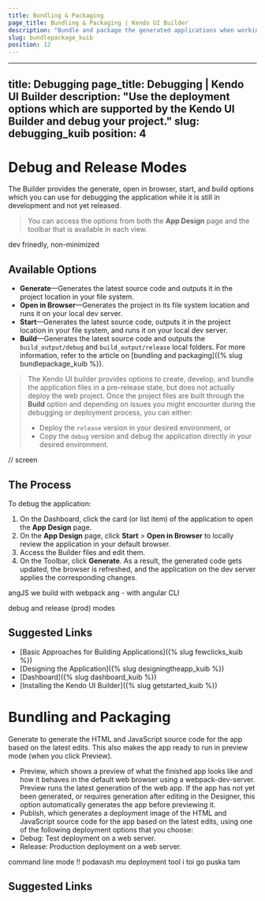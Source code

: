 ```yaml
---
title: Bundling & Packaging
page_title: Bundling & Packaging | Kendo UI Builder
description: "Bundle and package the generated applications when working with the Kendo UI Builder tool for creating and managing Angular and AngularJS-based web applications."
slug: bundlepackage_kuib
position: 12
---
```


---
title: Debugging
page_title: Debugging | Kendo UI Builder
description: "Use the deployment options which are supported by the Kendo UI Builder and debug your project."
slug: debugging_kuib
position: 4
---

# Debug and Release Modes

The Builder provides the generate, open in browser, start, and build options which you can use for debugging the application while it is still in development and not yet released.

> You can access the options from both the **App Design** page and the toolbar that is available in each view.

dev frinedly, non-minimized


## Available Options

* **Generate**&mdash;Generates the latest source code and outputs it in the project location in your file system.
* **Open in Browser**&mdash;Generates the project in its file system location and runs it on your local dev server.
* **Start**&mdash;Generates the latest source code, outputs it in the project location in your file system, and runs it on your local dev server.
* **Build**&mdash;Generates the latest source code and outputs the `build_output/debug` and `build_output/release` local folders. For more information, refer to the article on [bundling and packaging]({% slug bundlepackage_kuib %}).

> The Kendo UI builder provides options to create, develop, and bundle the application files in a pre-release state, but does not actually deploy the web project. Once the project files are built through the **Build** option and depending on issues you might encounter during the debugging or deployment process, you can either:
> * Deploy the `release` version in your desired environment, or
> * Copy the `debug` version and debug the application directly in your desired environment.

// screen

## The Process

To debug the application:

1. On the Dashboard, click the card (or list item) of the application to open the **App Design** page.
1. On the **App Design** page, click **Start** > **Open in Browser** to locally review the application in your default browser.
1. Access the Builder files and edit them.
1. On the Toolbar, click **Generate**. As a result, the generated code gets updated, the browser is refreshed, and the application on the dev server applies the corresponding changes.




angJS we build with webpack
ang - with angular CLI

debug and release (prod) modes



## Suggested Links

* [Basic Approaches for Building Applications]({% slug fewclicks_kuib %})
* [Designing the Application]({% slug designingtheapp_kuib %})
* [Dashboard]({% slug dashboard_kuib %})
* [Installing the Kendo UI Builder]({% slug getstarted_kuib %})




# Bundling and Packaging

Generate to generate the HTML and JavaScript source code for the app based on the latest edits. This also makes the app ready to run in preview mode (when you click Preview).
* Preview, which shows a preview of what the finished app looks like and how it behaves in the default web browser using a webpack-dev-server. Preview runs the latest generation of the web app. If the app has not yet been generated, or requires generation after editing in the Designer, this option automatically generates the app before previewing it.
* Publish, which generates a deployment image of the HTML and JavaScript source code for the app based on the latest edits, using one of the following deployment options that you choose:
* Debug: Test deployment on a web server.
* Release: Production deployment on a web server.

command line mode !! podavash mu deployment tool i toi go puska tam

## Suggested Links
